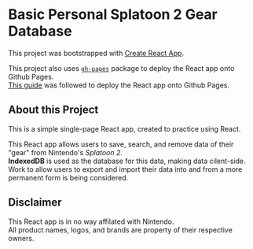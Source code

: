 # Basic Personal Splatoon 2 Gear Database

This project was bootstrapped with [Create React App](https://github.com/facebook/create-react-app).

This project also uses [`gh-pages`](https://www.npmjs.com/package/gh-pages) package to deploy the React app onto Github Pages.\
[This guide](https://github.com/gitname/react-gh-pages) was followed to deploy the React app onto Github Pages.

## About this Project

This is a simple single-page React app, created to practice using React.

This React app allows users to save, search, and remove data of their "gear" from Nintendo's *Splatoon 2*.\
**IndexedDB** is used as the database for this data, making data cilent-side.\
Work to allow users to export and import their data into and from a more permanent form is being considered.

## Disclaimer

This React app is in no way affilated with Nintendo.\
All product names, logos, and brands are property of their respective owners.